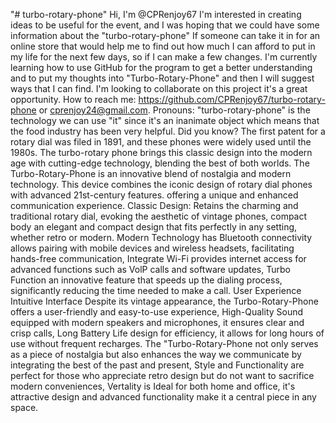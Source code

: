 "# turbo-rotary-phone"
Hi, I'm @CPRenjoy67
I'm interested in creating ideas to be useful for the event, and I was hoping that we could have some information about the "turbo-rotary-phone" If someone can take it in for an online store that would help me to find out how much I can afford to put in my life for the next few days, so if I can make a few changes.
I'm currently learning how to use GitHub for the program to get a better understanding and to put my thoughts into "Turbo-Rotary-Phone" and then I will suggest ways that I can find.
I'm looking to collaborate on this project it's a great opportunity.
How to reach me: https://github.com/CPRenjoy67/turbo-rotary-phone or cprenjoy24@gmail.com.
Pronouns: "turbo-rotary-phone" is the technology we can use "it" since it's an inanimate object which means that the 
food industry has been very helpful.
Did you know? The first patent for a rotary dial was filed in 1891, and these phones were widely used until the 1980s. The turbo-rotary phone brings this classic design into the modern age with cutting-edge technology, blending the best of both worlds.
The Turbo-Rotary-Phone is an innovative blend of nostalgia and modern technology. This device combines the iconic design of rotary dial phones with advanced 21st-century features. offering a unique and enhanced communication experience.
Classic Design: Retains the charming and traditional rotary dial, evoking the aesthetic of vintage phones, compact body an elegant and compact design that fits perfectly in any setting, whether retro or modern.
Modern Technology has Bluetooth connectivity allows pairing with mobile devices and wireless headsets, facilitating hands-free communication, Integrate Wi-Fi provides internet access for advanced functions such as VolP calls and software updates, Turbo Function an innovative feature that speeds up the dialing process, significantly reducing the time needed to make a call.
User Experience Intuitive Interface Despite its vintage appearance, the Turbo-Rotary-Phone offers a user-friendly and easy-to-use experience, High-Quality Sound equipped with modern speakers and microphones, it ensures clear and crisp calls, Long Battery Life design for efficiency, it allows for long hours of use without frequent recharges.
The "Turbo-Rotary-Phone not only serves as a piece of nostalgia but also enhances the way we communicate by integrating the best of the past and present, Style and Functionality are perfect for those who appreciate retro design but do not want to sacrifice modern conveniences, Vertality is Ideal for both home and office, it's attractive design and advanced functionality make it a central piece in any space.




























